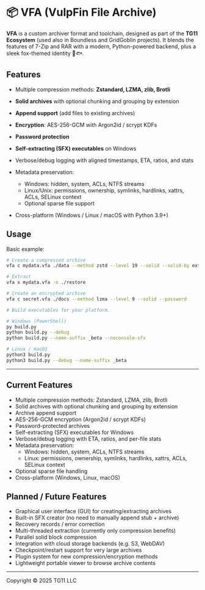 # 📦 VFA (VulpFin File Archive)

**VFA** is a custom archiver format and toolchain, designed as part of the **TG11 Ecosystem** (used also in Boundless and GridGoblin projects).
It blends the features of 7-Zip and RAR with a modern, Python-powered backend, plus a sleek fox-themed identity 🦊🐟.

## Features

* Multiple compression methods: **Zstandard, LZMA, zlib, Brotli**
* **Solid archives** with optional chunking and grouping by extension
* **Append support** (add files to existing archives)
* **Encryption**: AES-256-GCM with Argon2id / scrypt KDFs
* **Password protection**
* **Self-extracting (SFX) executables** on Windows
* Verbose/debug logging with aligned timestamps, ETA, ratios, and stats
* Metadata preservation:

  * Windows: hidden, system, ACLs, NTFS streams
  * Linux/Unix: permissions, ownership, symlinks, hardlinks, xattrs, ACLs, SELinux context
  * Optional sparse file support
* Cross-platform (Windows / Linux / macOS with Python 3.9+)

## Usage

Basic example:

```bash
# Create a compressed archive
vfa c mydata.vfa ./data --method zstd --level 19 --solid --solid-by ext

# Extract
vfa x mydata.vfa -o ./restore

# Create an encrypted archive
vfa c secret.vfa ./docs --method lzma --level 9 --solid --password

# Build executables for your platform.

# Windows (PowerShell)
py build.py
python build.py --debug
python build.py --name-suffix _beta --noconsole-sfx

# Linux / macOS
python3 build.py
python3 build.py --debug --name-suffix _beta
```

---

## Current Features
- Multiple compression methods: Zstandard, LZMA, zlib, Brotli
- Solid archives with optional chunking and grouping by extension
- Archive append support
- AES-256-GCM encryption (Argon2id / scrypt KDFs)
- Password-protected archives
- Self-extracting (SFX) executables for Windows
- Verbose/debug logging with ETA, ratios, and per-file stats
- Metadata preservation:
  - Windows: hidden, system, ACLs, NTFS streams
  - Linux: permissions, ownership, symlinks, hardlinks, xattrs, ACLs, SELinux context
- Optional sparse file handling
- Cross-platform (Windows, Linux, macOS)

## Planned / Future Features
- Graphical user interface (GUI) for creating/extracting archives
- Built-in SFX creator (no need to manually append stub + archive)
- Recovery records / error correction
- Multi-threaded extraction (currently only compression benefits)
- Parallel solid block compression
- Integration with cloud storage backends (e.g. S3, WebDAV)
- Checkpoint/restart support for very large archives
- Plugin system for new compression/encryption methods
- Lightweight portable viewer to browse archive contents

---

Copyright © 2025 TG11 LLC

